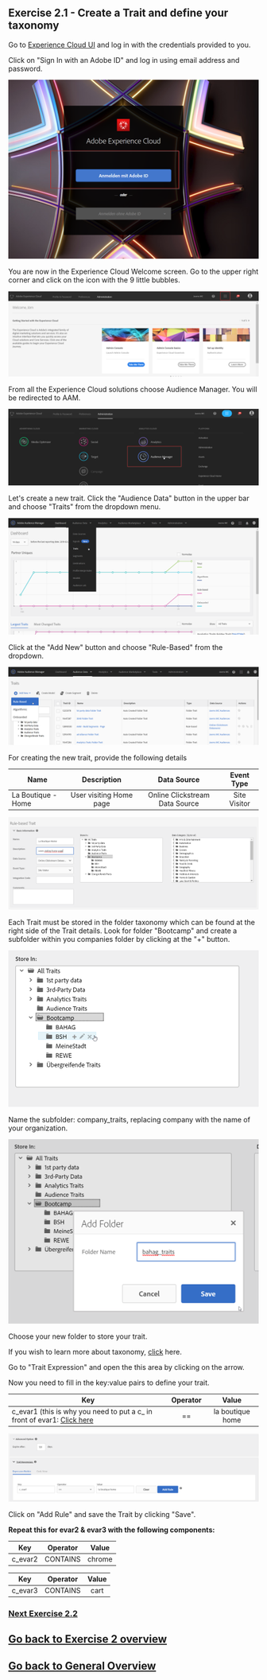 ## Exercise 2.1 - Create a Trait and define your taxonomy

Go to [Experience Cloud UI](https://experiencecloud.adobe.com) and log in with the credentials provided to you. 

Click on "Sign In with an Adobe ID" and log in using email address and password.

![Data Ingestion](./images/login.png)

You are now in the Experience Cloud Welcome screen. Go to the upper right corner and click on the icon with the 9 little bubbles.

![Data Ingestion](./images/welcome.png)

From all the Experience Cloud solutions choose Audience Manager. You will be redirected to AAM.

![Data Ingestion](./images/aam-icon.png)

Let's create a new trait. Click the "Audience Data" button in the upper bar and choose "Traits" from the dropdown menu.

![Data Ingestion](./images/traits1.png)

Click at the "Add New" button and choose "Rule-Based" from the dropdown. 

![Data Ingestion](./images/traits2.png)

For creating the new trait, provide the following details


| Name              | Description     | Data Source  | Event Type |
| ----------------- |:-------------:| :-----------------:| :--------:|
| La Boutique - Home         | User visiting Home page          | Online Clickstream Data Source         | Site Visitor     |


![Data Ingestion](./images/traits3.png)

Each Trait must be stored in the folder taxonomy which can be found at the right side of the Trait details. Look for folder "Bootcamp" and create a subfolder within you companies folder by clicking at the "+" button. 

![Data Ingestion](./images/traits4.png)

Name the subfolder: company_traits, replacing company with the name of your organization.

![Data Ingestion](./images/traits5.1.png)

Choose your new folder to store your trait.

If you wish to learn more about taxonomy, [click](https://marketing.adobe.com/resources/help/en_US/aam/c_common_taxonomy_about.html)  here.

Go to "Trait Expression" and open the this area by clicking on the arrow.

Now you need to fill in the key:value pairs to define your trait.

| Key              | Operator     | Value |
| ----------------- |:-------------:| :-----------------:|
|c_evar1 (this is why you need to put a c_ in front of evar1: [Click here](https://marketing.adobe.com/resources/help/en_US/aam/r_tb_variable_prefixes.html)| ==         |la boutique home        |

![Data Ingestion](./images/traits5.2.png)

Click on "Add Rule" and save the Trait by clicking "Save".

**Repeat this for evar2 & evar3 with the following components:**

| Key              | Operator     | Value |
| ----------------- |:-------------:| :-----------------:|
|c_evar2 | CONTAINS        |chrome       |

| Key              | Operator     | Value |
| ----------------- |:-------------:| :-----------------:|
|c_evar3 | CONTAINS        |cart|


### [Next Exercise 2.2](./ex2.md)
## [Go back to Exercise 2 overview](./README.md)
## [Go back to General Overview](../README.md)

